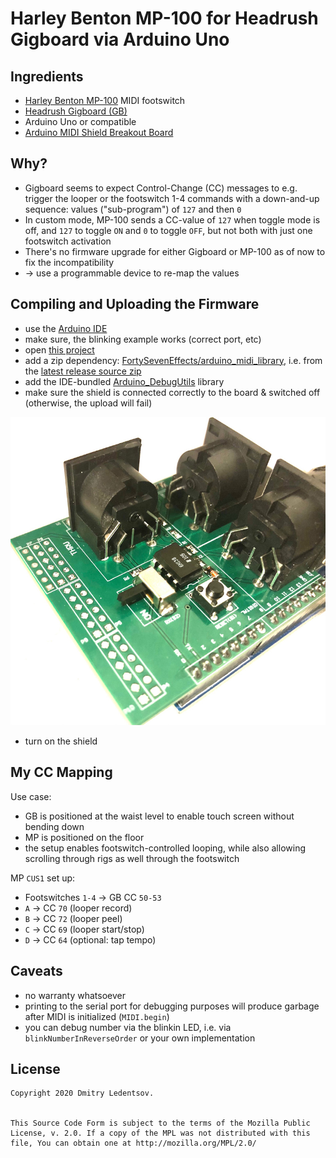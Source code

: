 # Harley Benton MP-100 for Headrush Gigboard via Arduino Uno

## Ingredients

- [Harley Benton MP-100](https://images.thomann.de/pics/atg/atgdata/document/manual/432459_c_432459_r1_en_online.pdf) MIDI footswitch
- [Headrush Gigboard (GB)](https://www.headrushfx.com/amfile/file/download/file/1025/product/6999/)
- Arduino Uno or compatible
- [Arduino MIDI Shield Breakout Board](https://www.ebay.de/sch/i.html?_nkw=arduino+midi+shield+breakout)

## Why?

- Gigboard seems to expect Control-Change (CC) messages to e.g. trigger the looper or the footswitch 1-4 commands with a down-and-up sequence: values ("sub-program") of `127` and then `0`
- In custom mode, MP-100 sends a CC-value of `127` when toggle mode is off, and `127` to toggle `ON` and `0` to toggle `OFF`, but not both with just one footswitch activation
- There's no firmware upgrade for either Gigboard or MP-100 as of now to fix the incompatibility
- &rarr; use a programmable device to re-map the values

## Compiling and Uploading the Firmware

- use the [Arduino IDE](https://www.arduino.cc/en/main/software)
- make sure, the blinking example works (correct port, etc)
- open [this project](hb_mp-100-for-headrush-gb-via-arduino.ino)
- add a zip dependency: [FortySevenEffects/arduino_midi_library](https://github.com/FortySevenEffects/arduino_midi_library), i.e. from the [latest release source zip](https://github.com/FortySevenEffects/arduino_midi_library/releases/latest)
- add the IDE-bundled [Arduino_DebugUtils](https://github.com/arduino-libraries/Arduino_DebugUtils) library
- make sure the shield is connected correctly to the board & switched off (otherwise, the upload will fail)

![uploading the firmware](doc/img/uploading.jpg)

- turn on the shield

## My CC Mapping

Use case:

- GB is positioned at the waist level to enable touch screen without bending down
- MP is positioned on the floor
- the setup enables footswitch-controlled looping, while also allowing scrolling through rigs as well through the footswitch

MP `CUS1` set up:

- Footswitches `1-4` &rarr; GB CC `50-53`
- `A` &rarr; CC `70` (looper record)
- `B` &rarr; CC `72` (looper peel)
- `C` &rarr; CC `69` (looper start/stop)
- `D` &rarr; CC `64` (optional: tap tempo)

## Caveats

- no warranty whatsoever
- printing to the serial port for debugging purposes will produce garbage after MIDI is initialized (`MIDI.begin`)
- you can debug number via the blinkin LED, i.e. via `blinkNumberInReverseOrder` or your own implementation

## License

    Copyright 2020 Dmitry Ledentsov.


    This Source Code Form is subject to the terms of the Mozilla Public
    License, v. 2.0. If a copy of the MPL was not distributed with this
    file, You can obtain one at http://mozilla.org/MPL/2.0/